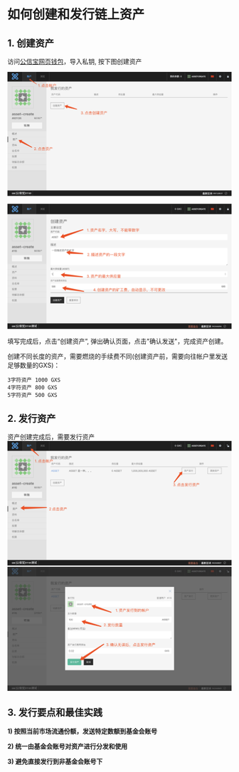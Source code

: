 # 如何创建和发行链上资产

## 1. 创建资产
访问[公信宝网页钱包](https://wallet.gxb.io)，导入私钥, 按下图创建资产

![](./assets/asset/create_asset1.png)

![](./assets/asset/create_asset2.png)

填写完成后，点击“创建资产”, 弹出确认页面，点击"确认发送"，完成资产创建。

创建不同长度的资产，需要燃烧的手续费不同(创建资产前，需要向往帐户里发送足够数量的GXS)：
```
3字符资产 1000 GXS
4字符资产 800 GXS
5字符资产 500 GXS
```

## 2. 发行资产

资产创建完成后，需要发行资产
![](./assets/asset/issue_asset1.png)
![](./assets/asset/issue_asset2.png)

## 3. 发行要点和最佳实践

**1) 按照当前市场流通份额，发送特定数额到基金会账号**

**2) 统一由基金会账号对资产进行分发和使用**

**3) 避免直接发行到非基金会账号下**
